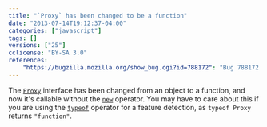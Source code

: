 ```yaml
---
title: "`Proxy` has been changed to be a function"
date: "2013-07-14T19:12:37-04:00"
categories: ["javascript"]
tags: []
versions: ["25"]
cclicense: "BY-SA 3.0"
references:
    "https://bugzilla.mozilla.org/show_bug.cgi?id=788172": "Bug 788172 – Proxy is not a function (typeof Proxy should be \'function\')"
---
```

The [`Proxy`](https://developer.mozilla.org/en-US/docs/Web/JavaScript/Reference/Global_Objects/Proxy) interface has been changed from an object to a function, and now it's callable without the [`new`](https://developer.mozilla.org/en-US/docs/Web/JavaScript/Reference/Operators/new) operator. You may have to care about this if you are using the [`typeof`](https://developer.mozilla.org/en-US/docs/Web/JavaScript/Reference/Operators/typeof) operator for a feature detection, as `typeof Proxy` returns `"function"`.
